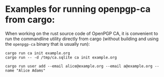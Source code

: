 # Examples for running openpgp-ca from cargo:

When working on the rust source code of OpenPGP CA, it is convenient to run
the commandline utility directly from cargo (without building and using
the `openpgp-ca` binary that is usually run):

```
cargo run ca init example.org
cargo run -- -d /tmp/ca.sqlite ca init example.org

cargo run user add --email alice@example.org --email a@example.org --name "Alice Adams"
```
